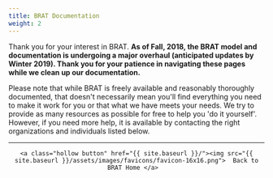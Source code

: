 ```yaml
---
title: BRAT Documentation
weight: 2
---
```


Thank you for your interest in BRAT. **As of Fall, 2018, the BRAT model and documentation is undergoing a major overhaul (anticipated updates by Winter 2019). Thank you for your patience in navigating these pages while we clean up our documentation.** 

Please note that while  BRAT is freely available and reasonably thoroughly documented, that doesn't necessarily mean you'll find everything you need to make it work for you or that what we have meets your needs. We try to provide as many resources as possible for free to help you 'do it yourself'. However, if you need more help, it is available by contacting the right organizations and individuals listed below.



------
<div align="center">

	<a class="hollow button" href="{{ site.baseurl }}/"><img src="{{ site.baseurl }}/assets/images/favicons/favicon-16x16.png">  Back to BRAT Home </a>  

</div>
